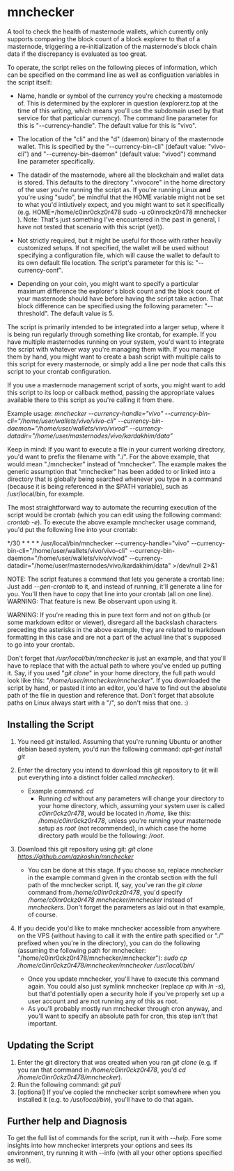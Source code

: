 # mnchecker
A tool to check the health of masternode wallets, which currently only supports comparing the block count of a block explorer to that of a masternode, triggering a re-initialization of the masternode's block chain data if the discrepancy is evaluated as too great.

To operate, the script relies on the following pieces of information, which can be specified on the command line as well as configuation variables in the script itself:

- Name, handle or symbol of the currency you're checking a masternode of. This is determined by the explorer in question (explorerz.top at the time of this writing, which means you'll use the subdomain used by that service for that particular currency). The command line parameter for this is "--currency-handle". The default value for this is "vivo".

- The location of the "cli" and the "d" (daemon) binary of the masternode wallet. This is specified by the "--currency-bin-cli" (default value: "vivo-cli") and "--currency-bin-daemon"  (default value: "vivod") command line parameter specifically.

- The datadir of the masternode, where all the blockchain and wallet data is stored. This defaults to the directory ".vivocore" in the home directory of the user you're running the script as. If you're running Linux **and** you're using "sudo", be mindful that the HOME variable might not be set to what you'd intiutively expect, and you might want to set it specifically (e.g. HOME=/home/c0inr0ckz0r478 sudo -u c0inrockz0r478 mnchecker ). Note: That's just something I've encountered in the past in general, I have not tested that scenario with this script (yet)).

- Not strictly required, but it might be useful for those with rather heavily customized setups. If not specified, the wallet will be used without specifying a configuration file, which will cause the wallet to default to its own default file location. The script's parameter for this is: "--currency-conf".

- Depending on your coin, you might want to specify a particular maximum difference the explorer's block count and the block count of your masternode should have before having the script take action. That block difference can be specified using the following parameter: "--threshold". The default value is 5.

The script is primarily intended to be integrated into a larger setup, where it is being run regularly through something like crontab, for example. If you have multiple masternodes running on your system, you'd want to integrate the script with whatever way you're managing them with. If you manage them by hand, you might want to create a bash script with multiple calls to this script for every masternode, or simply add a line per node that calls this script to your crontab configuration.

If you use a masternode management script of sorts, you might want to add this script to its loop or callback method, passing the appropriate values available there to this script as you're calling it from there.

Example usage:
*mnchecker --currency-handle="vivo" --currency-bin-cli="/home/user/wallets/vivo/vivo-cli" --currency-bin-daemon="/home/user/wallets/vivo/vivod" --currency-datadir="/home/user/masternodes/vivo/kardakhim/data"*

Keep in mind: If you want to execute a file in your current working directory, you'd want to prefix the filename with "./". For the above example, that would mean "./mnchecker" instead of "mnchecker". The example makes the generic assumption that "mnchecker" has been added to or linked into a directory that is globally being searched whenever you type in a command (because it is being referenced in the $PATH variable), such as /usr/local/bin, for example.

The most straightforward way to automate the recurring execution of the script would be crontab (which you can edit using the following command: *crontab -e*). To execute the above example mnchecker usage command, you'd put the following line into your crontab:

\*/30 \* \* \* \* /usr/local/bin/mnchecker --currency-handle="vivo" --currency-bin-cli="/home/user/wallets/vivo/vivo-cli" --currency-bin-daemon="/home/user/wallets/vivo/vivod" --currency-datadir="/home/user/masternodes/vivo/kardakhim/data" >/dev/null 2>&1

NOTE: The script features a command that lets you generate a crontab line: Just add *--gen-crontab* to it, and instead of running, it'll generate a line for you. You'll then have to copy that line into your crontab (all on one line). WARNING: That feature is new. Be observant upon using it.

WARNING: If you're reading this in pure text form and not on github (or some markdown editor or viewer), disregard all the backslash characters preceding the asterisks in the above example, they are related to markdown formatting in this case and are not a part of the actual line that's supposed to go into your crontab.

Don't forget that */usr/local/bin/mnchecker* is just an example, and that you'll have to replace that with the actual path to where you've ended up putting it. Say, if you used "*git clone*" in your home directory, the full path would look like this: "*/home/user/mnchecker/mnchecker*". If you downloaded the script by hand, or pasted it into an editor, you'd have to find out the absolute path of the file in question and reference that. Don't forget that absolute paths on Linux always start with a "/", so don't miss that one. :)

## Installing the Script

1. You need *git* installed. Assuming that you're running Ubuntu or another debian based system, you'd run the following command: *apt-get install git*
2. Enter the directory you intend to download this git repository to (it will put everything into a distinct folder called *mnchecker*).
    - Example command: *cd*
        - Running *cd* without any parameters will change your directory to your home directory, which, assuming your system user is called *c0inr0ckz0r478*, would be located in */home*, like this: */home/c0inr0ckz0r478*, unless you're running your masternode setup as *root* (not recommended), in which case the home directory path would be the following: */root*.

3. Download this git repository using git: *git clone https://github.com/aziroshin/mnchecker*
    - You can be done at this stage. If you choose so, replace *mnchecker* in the example command given in the crontab section with the full path of the mnchecker script. If, say, you've ran the *git clone* command from */home/c0inr0ckz0r478*, you'd specify */home/c0inr0ckz0r478 mnchecker/mnchecker* instead of *mncheckers*. Don't forget the parameters as laid out in that example, of course.

4. If you decide you'd like to make mnchecker accessible from anywhere on the VPS (without having to call it with the entire path specified or "./" prefixed when you're in the directory), you can do the following (assuming the following path for mnchecker: "/home/c0inr0ckz0r478/mnchecker/mnchecker"): *sudo cp /home/c0inr0ckz0r478/mnchecker/mnchecker /usr/local/bin/*
    - Once you update mnchecker, you'll have to execute this command again. You could also just symlink mnchecker (replace *cp* with *ln -s*), but that'd potentially open a security hole if you've properly set up a user account and are not running any of this as root.
    - As you'll probably mostly run mnchecker through cron anyway, and you'll want to specify an absolute path for cron, this step isn't that important.

## Updating the Script
1. Enter the git directory that was created when you ran *git clone* (e.g. if you ran that command in */home/c0inr0ckz0r478*, you'd *cd /home/c0inr0ckz0r478/mnchecker*).
2. Run the following command: *git pull*
3. [optional] If you've copied the mnchecker script somewhere when you installed it (e.g. to */usr/local/bin*), you'll have to do that again.

## Further help and Diagnosis

To get the full list of commands for the script, run it with *--help*. Fore some insights into how mnchecker interprets your options and sees its environment, try running it with --info (with all your other options specified as well).
